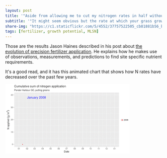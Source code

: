 ```yaml
---
layout: post
title: '"Aside from allowing me to cut my nitrogen rates in half without compromising turf quality, I have seen reductions in turf diseases, thatch, required mowing, fuel use and labor"'
subtitle: '"It might seem obvious but the rate at which your grass grows has a huge impacts on how expensive it is to maintain"'
share-img: "https://c1.staticflickr.com/5/4552/37757522505_cb81881b56_b_d.jpg"
tags: [fertilizer, growth potential, MLSN]
---
```


Those are the results Jason Haines described in his post about [the evolution of precision fertilizer application](http://www.turfhacker.com/2017/11/the-evolution-of-precision-fertilizer.html). He explains how he makes use of observations, measurements, and predictions to find site specific nutrient requirements.

It's a good read, and it has this animated chart that shows how N rates have decreased over the past few years.

![animated gif of Pender N rates](/img/penderN_v3.gif)
